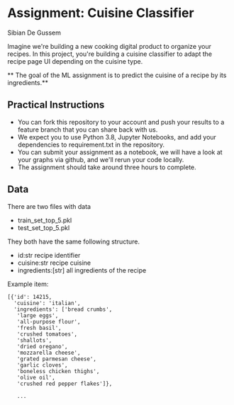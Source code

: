 # Assignment: Cuisine Classifier

Sibian De Gussem

Imagine we're building a new cooking digital product to organize your recipes. In this project, you're building a cuisine classifier to adapt the recipe page UI depending on the cuisine type.

** The goal of the ML assignment is to predict the cuisine of a recipe by its ingredients.**



## Practical Instructions
- You can fork this repository to your account and push your results to a feature branch that you can share back with us. 
- We expect you to use Python 3.8, Jupyter Notebooks, and add your dependencies to requirement.txt in the repository.
- You can submit your assignment as a notebook, we will have a look at your graphs via github, and we'll rerun your code locally.
- The assignment should take around three hours to complete.


## Data

There are two files with data
- train_set_top_5.pkl
- test_set_top_5.pkl

They both have the same following structure.

- id:str recipe identifier
- cuisine:str recipe cuisine
- ingredients:[str] all ingredients of the recipe

Example item:

```
[{'id': 14215,
  'cuisine': 'italian',
  'ingredients': ['bread crumbs',
   'large eggs',
   'all-purpose flour',
   'fresh basil',
   'crushed tomatoes',
   'shallots',
   'dried oregano',
   'mozzarella cheese',
   'grated parmesan cheese',
   'garlic cloves',
   'boneless chicken thighs',
   'olive oil',
   'crushed red pepper flakes']},

   ...

   ```